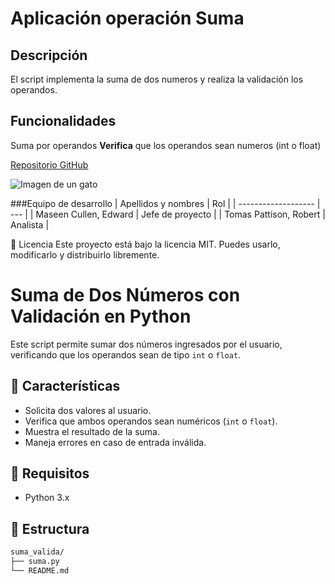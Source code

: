 # Aplicación operación Suma
## Descripción
El script implementa la suma de dos numeros y realiza la validación los operandos.
## Funcionalidades
Suma por operandos
**Verifica** que los operandos sean numeros (int o float)
  
  [Repositorio GitHub](https://github.com/Bria11/operacion_suma.git)

 ![Imagen de un gato](https://upload.wikimedia.org/wikipedia/commons/9/9c/Un_gato_con_efectos_Tumblr.jpg)
  
###Equipo de desarrollo
| Apellidos y nombres | Rol | 
| ------------------- | --- | 
| Maseen Cullen, Edward | Jefe de proyecto |
| Tomas Pattison, Robert | Analista |


📄 Licencia
Este proyecto está bajo la licencia MIT. Puedes usarlo, modificarlo y distribuirlo libremente.

# Suma de Dos Números con Validación en Python

Este script permite sumar dos números ingresados por el usuario, verificando que los operandos sean de tipo `int` o `float`.

## 🧮 Características

- Solicita dos valores al usuario.
- Verifica que ambos operandos sean numéricos (`int` o `float`).
- Muestra el resultado de la suma.
- Maneja errores en caso de entrada inválida.

## 🚀 Requisitos

- Python 3.x

## 📂 Estructura

```bash
suma_valida/
├── suma.py
└── README.md




